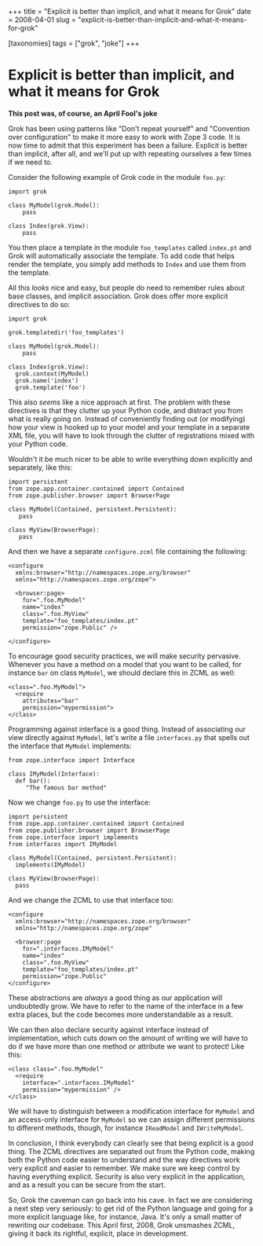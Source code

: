 +++
title = "Explicit is better than implicit, and what it means for Grok"
date = 2008-04-01
slug = "explicit-is-better-than-implicit-and-what-it-means-for-grok"

[taxonomies]
tags = ["grok", "joke"]
+++

# Explicit is better than implicit, and what it means for Grok

**This post was, of course, an April Fool's joke**

Grok has been using patterns like "Don't repeat yourself" and
"Convention over configuration" to make it more easy to work with Zope 3
code. It is now time to admit that this experiment has been a failure.
Explicit is better than implicit, after all, and we'll put up with
repeating ourselves a few times if we need to.

Consider the following example of Grok code in the module `foo.py`:

    import grok

    class MyModel(grok.Model):
        pass

    class Index(grok.View):
        pass

You then place a template in the module `foo_templates` called
`index.pt` and Grok will automatically associate the template. To add
code that helps render the template, you simply add methods to `Index`
and use them from the template.

All this *looks* nice and easy, but people do need to remember rules
about base classes, and implicit association. Grok does offer more
explicit directives to do so:

    import grok

    grok.templatedir('foo_templates')

    class MyModel(grok.Model):
        pass

    class Index(grok.View):
      grok.context(MyModel)
      grok.name('index')
      grok.template('foo')

This also *seems* like a nice approach at first. The problem with these
directives is that they clutter up your Python code, and distract you
from what is really going on. Instead of conveniently finding out (or
modifying) how your view is hooked up to your model and your template in
a separate XML file, you will have to look through the clutter of
registrations mixed with your Python code.

Wouldn't it be much nicer to be able to write everything down explicitly
and separately, like this:

    import persistent
    from zope.app.container.contained import Contained
    from zope.publisher.browser import BrowserPage

    class MyModel(Contained, persistent.Persistent):
       pass

    class MyView(BrowserPage):
       pass

And then we have a separate `configure.zcml` file containing the
following:

    <configure
      xmlns:browser="http://namespaces.zope.org/browser"
      xmlns="http://namespaces.zope.org/zope">

      <browser:page>
        for=".foo.MyModel"
        name="index"
        class=".foo.MyView"
        template="foo_templates/index.pt"
        permission="zope.Public" />

    </configure>

To encourage good security practices, we will make security pervasive.
Whenever you have a method on a model that you want to be called, for
instance `bar` on class `MyModel`, we should declare this in ZCML as
well:

    <class=".foo.MyModel">
      <require
        attributes="bar"
        permission="mypermission">
    </class>

Programming against interface is a good thing. Instead of associating
our view directly against `MyModel`, let's write a file `interfaces.py`
that spells out the interface that `MyModel` implements:

    from zope.interface import Interface

    class IMyModel(Interface):
      def bar():
         "The famous bar method"

Now we change `foo.py` to use the interface:

    import persistent
    from zope.app.container.contained import Contained
    from zope.publisher.browser import BrowserPage
    from zope.interface import implements
    from interfaces import IMyModel

    class MyModel(Contained, persistent.Persistent):
      implements(IMyModel)

    class MyView(BrowserPage):
      pass

And we change the ZCML to use that interface too:

    <configure
      xmlns:browser="http://namespaces.zope.org/browser"
      xmlns="http://namespaces.zope.org/zope"

      <browser:page
        for=".interfaces.IMyModel"
        name="index"
        class=".foo.MyView"
        template="foo_templates/index.pt"
        permission="zope.Public"
    </configure>

These abstractions are *always* a good thing as our application will
undoubtedly grow. We have to refer to the name of the interface in a few
extra places, but the code becomes more understandable as a result.

We can then also declare security against interface instead of
implementation, which cuts down on the amount of writing we will have to
do if we have more than one method or attribute we want to protect! Like
this:

    <class class=".foo.MyModel"
      <require
        interface=".interfaces.IMyModel"
        permission="mypermission" />
    </class>

We will have to distinguish between a modification interface for
`MyModel` and an access-only interface for `MyModel` so we can assign
different permissions to different methods, though, for instance
`IReadModel` and `IWriteMyModel`.

In conclusion, I think everybody can clearly see that being explicit is
a good thing. The ZCML directives are separated out from the Python
code, making both the Python code easier to understand and the way
directives work very explicit and easier to remember. We make sure we
keep control by having everything explicit. Security is also very
explicit in the application, and as a result you can be secure from the
start.

So, Grok the caveman can go back into his cave. In fact we are
considering a next step very seriously: to get rid of the Python
language and going for a more explicit language like, for instance,
Java. It's only a small matter of rewriting our codebase. This April
first, 2008, Grok unsmashes ZCML, giving it back its rightful, explicit,
place in development.
